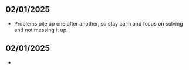 ## 02/01/2025
- Problems pile up one after another, so stay calm and focus on solving and not messing it up.

## 02/01/2025
- 